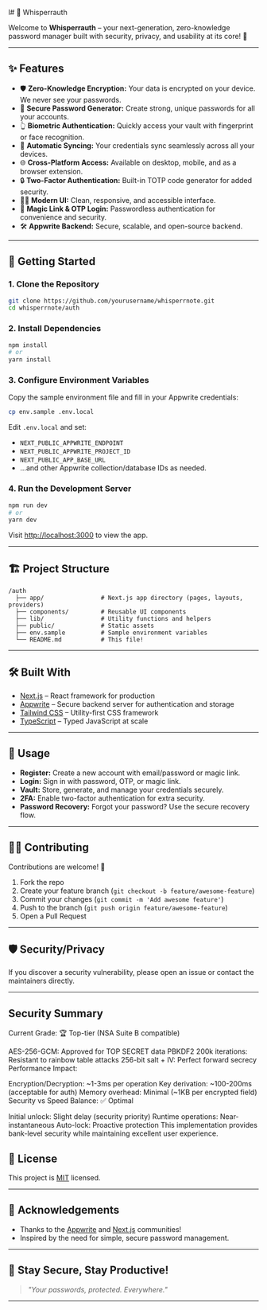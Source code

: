 l# 🔐 Whisperrauth

Welcome to **Whisperrauth** – your next-generation, zero-knowledge password manager built with security, privacy, and usability at its core! 🚀

---

## ✨ Features

- 🛡️ **Zero-Knowledge Encryption:** Your data is encrypted on your device. We never see your passwords.
- 🔑 **Secure Password Generator:** Create strong, unique passwords for all your accounts.
- 👆 **Biometric Authentication:** Quickly access your vault with fingerprint or face recognition.
- 🔄 **Automatic Syncing:** Your credentials sync seamlessly across all your devices.
- 🌐 **Cross-Platform Access:** Available on desktop, mobile, and as a browser extension.
- 🔒 **Two-Factor Authentication:** Built-in TOTP code generator for added security.
- 🧑‍💻 **Modern UI:** Clean, responsive, and accessible interface.
- 📨 **Magic Link & OTP Login:** Passwordless authentication for convenience and security.
- 🛠️ **Appwrite Backend:** Secure, scalable, and open-source backend.

---

## 🚀 Getting Started

### 1. Clone the Repository

```bash
git clone https://github.com/yourusername/whisperrnote.git
cd whisperrnote/auth
```

### 2. Install Dependencies

```bash
npm install
# or
yarn install
```

### 3. Configure Environment Variables

Copy the sample environment file and fill in your Appwrite credentials:

```bash
cp env.sample .env.local
```

Edit `.env.local` and set:

- `NEXT_PUBLIC_APPWRITE_ENDPOINT`
- `NEXT_PUBLIC_APPWRITE_PROJECT_ID`
- `NEXT_PUBLIC_APP_BASE_URL`
- ...and other Appwrite collection/database IDs as needed.

### 4. Run the Development Server

```bash
npm run dev
# or
yarn dev
```

Visit [http://localhost:3000](http://localhost:3000) to view the app.

---

## 🏗️ Project Structure

```
/auth
  ├── app/                # Next.js app directory (pages, layouts, providers)
  ├── components/         # Reusable UI components
  ├── lib/                # Utility functions and helpers
  ├── public/             # Static assets
  ├── env.sample          # Sample environment variables
  └── README.md           # This file!
```

---

## 🛠️ Built With

- [Next.js](https://nextjs.org/) – React framework for production
- [Appwrite](https://appwrite.io/) – Secure backend server for authentication and storage
- [Tailwind CSS](https://tailwindcss.com/) – Utility-first CSS framework
- [TypeScript](https://www.typescriptlang.org/) – Typed JavaScript at scale

---

## 📝 Usage

- **Register:** Create a new account with email/password or magic link.
- **Login:** Sign in with password, OTP, or magic link.
- **Vault:** Store, generate, and manage your credentials securely.
- **2FA:** Enable two-factor authentication for extra security.
- **Password Recovery:** Forgot your password? Use the secure recovery flow.

---

## 🧑‍💻 Contributing

Contributions are welcome! 🎉

1. Fork the repo
2. Create your feature branch (`git checkout -b feature/awesome-feature`)
3. Commit your changes (`git commit -m 'Add awesome feature'`)
4. Push to the branch (`git push origin feature/awesome-feature`)
5. Open a Pull Request

---

## 🛡️ Security/Privacy

If you discover a security vulnerability, please open an issue or contact the maintainers directly.

---

## Security Summary
Current Grade: 🏆 Top-tier (NSA Suite B compatible)

AES-256-GCM: Approved for TOP SECRET data
PBKDF2 200k iterations: Resistant to rainbow table attacks
256-bit salt + IV: Perfect forward secrecy
Performance Impact:

Encryption/Decryption: ~1-3ms per operation
Key derivation: ~100-200ms (acceptable for auth)
Memory overhead: Minimal (~1KB per encrypted field)
Security vs Speed Balance: ✅ Optimal

Initial unlock: Slight delay (security priority)
Runtime operations: Near-instantaneous
Auto-lock: Proactive protection
This implementation provides bank-level security while maintaining excellent user experience.

## 📄 License

This project is [MIT](LICENSE) licensed.

---

## 🙏 Acknowledgements

- Thanks to the [Appwrite](https://appwrite.io/) and [Next.js](https://nextjs.org/) communities!
- Inspired by the need for simple, secure password management.

---

## 🌟 Stay Secure, Stay Productive!

> _"Your passwords, protected. Everywhere."_

---
